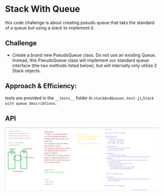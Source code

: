 # Stack With Queue

this code challenge is about creating pseudo queue that taks the standard of a queue but using a stack to implement it.  

## Challenge
* Create a brand new PseudoQueue class. Do not use an existing Queue. Instead, this PseudoQueue class will implement our standard queue interface (the two methods listed below), but will internally only utilize 2 Stack objects. 

## Approach & Efficiency:
tests are provided in the `__tests__` folder in `stackAndQueues.test.js`,`Stack with queue describtions`.


## API
![Pseudoqueue](../../../assets/pseudoqueue.PNG)
